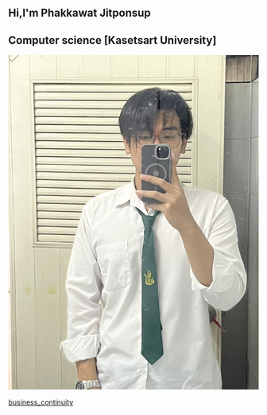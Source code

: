 ## Hi,I'm Phakkawat Jitponsup

## Computer science [Kasetsart University]

![pic](./img/S__79609858.jpg)

[business_continuity](business_continuity.md)
